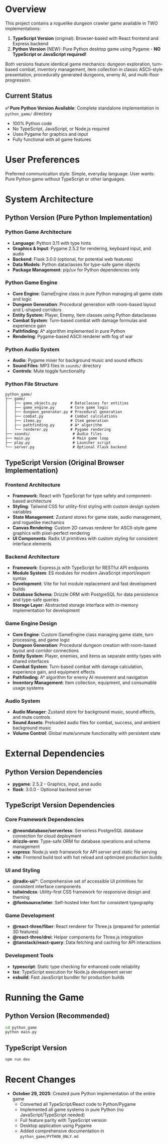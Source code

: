 # Overview

This project contains a roguelike dungeon crawler game available in TWO implementations:

1. **TypeScript Version** (original): Browser-based with React frontend and Express backend
2. **Python Version** (NEW): Pure Python desktop game using Pygame - **NO TypeScript or JavaScript required!**

Both versions feature identical game mechanics: dungeon exploration, turn-based combat, inventory management, item collection in classic ASCII-style presentation, procedurally generated dungeons, enemy AI, and multi-floor progression.

## Current Status

**✅ Pure Python Version Available**: Complete standalone implementation in `python_game/` directory
- 100% Python code
- No TypeScript, JavaScript, or Node.js required
- Uses Pygame for graphics and input
- Fully functional with all game features

# User Preferences

Preferred communication style: Simple, everyday language.
User wants: Pure Python game without TypeScript or other languages.

# System Architecture

## Python Version (Pure Python Implementation)

### Python Game Architecture
- **Language**: Python 3.11 with type hints
- **Graphics & Input**: Pygame 2.5.2 for rendering, keyboard input, and audio
- **Backend**: Flask 3.0.0 (optional, for potential web features)
- **Data Models**: Python dataclasses for type-safe game objects
- **Package Management**: pip/uv for Python dependencies only

### Python Game Engine
- **Core Engine**: GameEngine class in pure Python managing all game state and logic
- **Dungeon Generation**: Procedural generation with room-based layout and L-shaped corridors
- **Entity System**: Player, Enemy, Item classes using Python dataclasses
- **Combat System**: Turn-based combat with damage formulas and experience gain
- **Pathfinding**: A* algorithm implemented in pure Python
- **Rendering**: Pygame-based ASCII renderer with fog of war

### Python Audio System
- **Audio**: Pygame mixer for background music and sound effects
- **Sound Files**: MP3 files in `sounds/` directory
- **Controls**: Mute toggle functionality

### Python File Structure
```
python_game/
├── game/
│   ├── game_objects.py      # Dataclasses for entities
│   ├── game_engine.py       # Core game logic
│   ├── dungeon_generator.py # Procedural generation
│   ├── combat.py            # Combat calculations
│   ├── items.py             # Item generation
│   ├── pathfinding.py       # A* algorithm
│   └── renderer.py          # Pygame rendering
├── sounds/                   # Audio files
├── main.py                   # Main game loop
├── play.py                   # Launcher script
└── server.py                 # Optional Flask backend
```

## TypeScript Version (Original Browser Implementation)

### Frontend Architecture
- **Framework**: React with TypeScript for type safety and component-based architecture
- **Styling**: Tailwind CSS for utility-first styling with custom design system variables
- **State Management**: Zustand stores for game state, audio management, and roguelike mechanics
- **Canvas Rendering**: Custom 2D canvas renderer for ASCII-style game graphics with pixel-perfect rendering
- **UI Components**: Radix UI primitives with custom styling for consistent interface elements

### Backend Architecture  
- **Framework**: Express.js with TypeScript for RESTful API endpoints
- **Module System**: ES modules for modern JavaScript import/export syntax
- **Development**: Vite for hot module replacement and fast development builds
- **Database Schema**: Drizzle ORM with PostgreSQL for data persistence and type-safe queries
- **Storage Layer**: Abstracted storage interface with in-memory implementation for development

### Game Engine Design
- **Core Engine**: Custom GameEngine class managing game state, turn processing, and game logic
- **Dungeon Generation**: Procedural dungeon creation with room-based layout and corridor connections
- **Entity System**: Player, enemies, and items as separate entity types with shared interfaces
- **Combat System**: Turn-based combat with damage calculation, experience gain, and equipment effects
- **Pathfinding**: A* algorithm for enemy AI movement and navigation
- **Inventory Management**: Item collection, equipment, and consumable usage systems

### Audio System
- **Audio Manager**: Zustand store for background music, sound effects, and mute controls
- **Sound Assets**: Preloaded audio files for combat, success, and ambient background music
- **Volume Control**: Global mute/unmute functionality with persistent state

# External Dependencies

## Python Version Dependencies
- **pygame**: 2.5.2 - Graphics, input, and audio
- **flask**: 3.0.0 - Optional backend server

## TypeScript Version Dependencies

### Core Framework Dependencies
- **@neondatabase/serverless**: Serverless PostgreSQL database connection for cloud deployment
- **drizzle-orm**: Type-safe ORM for database operations and schema management
- **express**: Node.js web framework for API server and static file serving
- **vite**: Frontend build tool with hot reload and optimized production builds

### UI and Styling
- **@radix-ui/***: Comprehensive set of accessible UI primitives for consistent interface components
- **tailwindcss**: Utility-first CSS framework for responsive design and theming
- **@fontsource/inter**: Self-hosted Inter font for consistent typography

### Game Development
- **@react-three/fiber**: React renderer for Three.js (prepared for potential 3D features)
- **@react-three/drei**: Helper components for Three.js integration
- **@tanstack/react-query**: Data fetching and caching for API interactions

### Development Tools
- **typescript**: Static type checking for enhanced code reliability
- **tsx**: TypeScript execution for Node.js development server
- **esbuild**: Fast JavaScript bundler for production builds

# Running the Game

## Python Version (Recommended)
```bash
cd python_game
python main.py
```

## TypeScript Version
```bash
npm run dev
```

# Recent Changes

- **October 29, 2025**: Created pure Python implementation of the entire game
  - Converted all TypeScript/React code to Python/Pygame
  - Implemented all game systems in pure Python (no JavaScript/TypeScript needed)
  - Full feature parity with TypeScript version
  - Desktop application using Pygame
  - Added comprehensive documentation in `python_game/PYTHON_ONLY.md`
